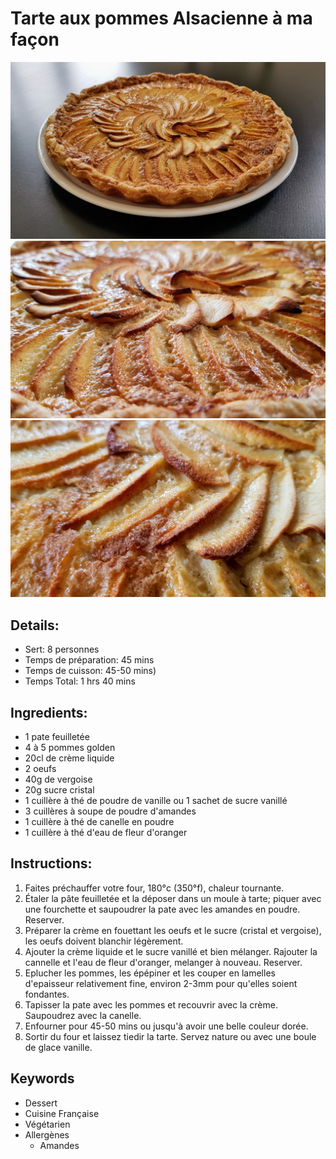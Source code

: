 # Tarte aux pommes Alsacienne à ma façon

![Tarte aux pommes Alsacienne à ma façon](https://github.com/anamorph/recettes/blob/main/photos/fr-dessert-tarte_aux_pommes_alsacienne_a_ma_facon-01.jpg?raw=true)
![Tarte aux pommes Alsacienne à ma façon](https://github.com/anamorph/recettes/blob/main/photos/fr-dessert-tarte_aux_pommes_alsacienne_a_ma_facon-02.jpg?raw=true)
![Tarte aux pommes Alsacienne à ma façon](https://github.com/anamorph/recettes/blob/main/photos/fr-dessert-tarte_aux_pommes_alsacienne_a_ma_facon-03.jpg?raw=true)

## Details:
* Sert: 8 personnes
* Temps de préparation:  45 mins
* Temps de cuisson:  45-50 mins)
* Temps Total:  1 hrs 40 mins

## Ingredients:
* 1 pate feuilletée
* 4 à 5 pommes golden
* 20cl de crème liquide
* 2 oeufs
* 40g de vergoise
* 20g sucre cristal
* 1 cuillère à thé de poudre de vanille ou 1 sachet de sucre vanillé
* 3 cuillères à soupe de poudre d'amandes
* 1 cuillère à thé de canelle en poudre
* 1 cuillère à thé d'eau de fleur d'oranger

## Instructions:
1. Faites préchauffer votre four, 180°c (350°f), chaleur tournante.
1. Étaler la pâte feuilletée et la déposer dans un moule à tarte; piquer avec une fourchette et saupoudrer la pate avec les amandes en poudre. Reserver.
1. Préparer la crème en fouettant les oeufs et le sucre (cristal et vergoise), les oeufs doivent blanchir légèrement.
1. Ajouter la crème liquide et le sucre vanillé et bien mélanger. Rajouter la cannelle et l'eau de fleur d'oranger, melanger à nouveau. Reserver.
1. Eplucher les pommes, les épépiner et les couper en lamelles d'epaisseur relativement fine, environ 2-3mm pour qu'elles soient fondantes.
1. Tapisser la pate avec les pommes et recouvrir avec la crème. Saupoudrez avec la canelle.
1. Enfourner pour 45-50 mins ou jusqu'à avoir une belle couleur dorée.
1. Sortir du four et laissez tiedir la tarte. Servez nature ou avec une boule de glace vanille.

## Keywords
* Dessert
* Cuisine Française
* Végétarien
* Allergènes
  * Amandes